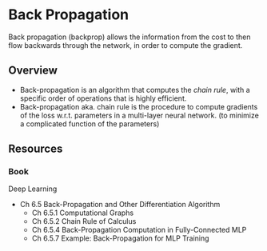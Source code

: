 # Back Propagation

Back propagation (backprop) allows the information from the cost to then flow backwards through the network, in order to compute the gradient.

## Overview

* Back-propagation is an algorithm that computes the *chain rule*, with a specific order of operations that is highly efficient.
* Back-propagation aka. chain rule is the procedure to compute gradients of the loss w.r.t. parameters in a multi-layer neural network. (to minimize a complicated function of the parameters)

## Resources

### Book

Deep Learning

* Ch 6.5 Back-Propagation and Other Differentiation Algorithm
    * Ch 6.5.1 Computational Graphs
    * Ch 6.5.2 Chain Rule of Calculus
    * Ch 6.5.4 Back-Propagation Computation in Fully-Connected MLP
    * Ch 6.5.7 Example: Back-Propagation for MLP Training